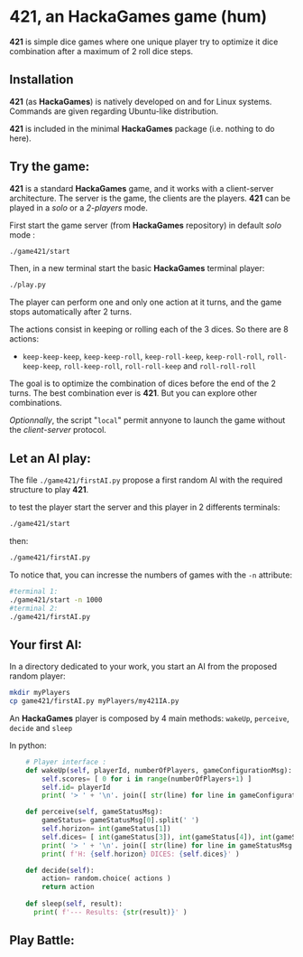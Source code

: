 # 421, an HackaGames game (hum)

**421** is simple dice games where one unique player try to optimize it dice combination after a maximum of 2 roll dice steps.

## Installation

**421** (as **HackaGames**) is natively developed on and for Linux systems.
Commands are given regarding Ubuntu-like distribution.

**421** is included in the minimal **HackaGames** package (i.e. nothing to do here).

## Try the game:

**421** is a standard **HackaGames** game, and it works with a client-server architecture.
The server is the game, the clients are the players.
**421** can be played in a _solo_ or a _2-players_ mode. 

First start the game server (from **HackaGames** repository) in default _solo_ mode :

```sh
./game421/start
```

Then, in a new terminal start the basic **HackaGames** terminal player:

```sh
./play.py
```

The player can perform one and only one action at it turns, and the game stops automatically after 2 turns.

The actions consist in keeping or rolling each of the 3 dices. So there are 8 actions:

- `keep-keep-keep`,  `keep-keep-roll`,  `keep-roll-keep`,  `keep-roll-roll`, `roll-keep-keep`,  `roll-keep-roll`,  `roll-roll-keep` and `roll-roll-roll`

The goal is to optimize the combination of dices before the end of the 2 turns.
The best combination ever is **421**.
But you can explore other combinations.

_Optionnally_, the script "`local`" permit annyone to launch the game without the _client_-_server_ protocol.



## Let an AI play:

The file `./game421/firstAI.py` propose a first random AI with the required structure to play **421**.

to test the player start the server and this player in 2 differents terminals:

```sh
./game421/start
```

then:

```sh
./game421/firstAI.py
```

To notice that, you can incresse the numbers of games with the `-n` attribute:

```sh
#terminal 1:
./game421/start -n 1000
#terminal 2:
./game421/firstAI.py
```

## Your first AI:

In a directory dedicated to your work, you start an AI from the proposed random player:

```bash
mkdir myPlayers
cp game421/firstAI.py myPlayers/my421IA.py
```

An **HackaGames** player is composed by 4 main methods: `wakeUp`, `perceive`, `decide` and `sleep`

In python: 

```python
    # Player interface :
    def wakeUp(self, playerId, numberOfPlayers, gameConfigurationMsg):
        self.scores= [ 0 for i in range(numberOfPlayers+1) ]
        self.id= playerId
        print( '> ' + '\n'. join([ str(line) for line in gameConfigurationMsg ]) )

    def perceive(self, gameStatusMsg):
        gameStatus= gameStatusMsg[0].split(' ')
        self.horizon= int(gameStatus[1])
        self.dices= [ int(gameStatus[3]), int(gameStatus[4]), int(gameStatus[5]) ]
        print( '> ' + '\n'. join([ str(line) for line in gameStatusMsg ]) )
        print( f'H: {self.horizon} DICES: {self.dices}' )

    def decide(self):
        action= random.choice( actions )
        return action
    
    def sleep(self, result):
      print( f'--- Results: {str(result)}' )
```



## Play Battle:
